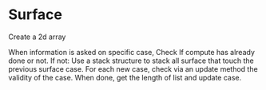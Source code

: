 # Surface

Create a 2d array

When information is asked on specific case,
Check If compute has already done or not.
If not:
  Use a stack structure to stack all surface that touch the previous surface case.
  For each new case, check via an update method the validity of the case.
  When done, get the length of list and update case.
